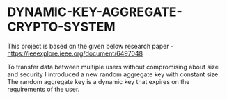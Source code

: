 # DYNAMIC-KEY-AGGREGATE-CRYPTO-SYSTEM


This project is based on the given below research paper -
https://ieeexplore.ieee.org/document/6497048

To transfer data between multiple users without compromising about size and
security I introduced a new random aggregate key with constant size. The random
aggregate key is a dynamic key that expires on the requirements of the user.

